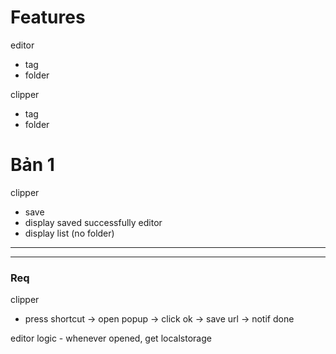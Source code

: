 # Features
editor
- tag
- folder

clipper
- tag
- folder

# Bản 1
clipper
- save
- display saved successfully
editor 
- display list (no folder)

-------------------
-------------------

### Req
clipper
- press shortcut -> open popup -> click ok -> save url -> notif done

editor 
    logic
    - whenever opened, get localstorage